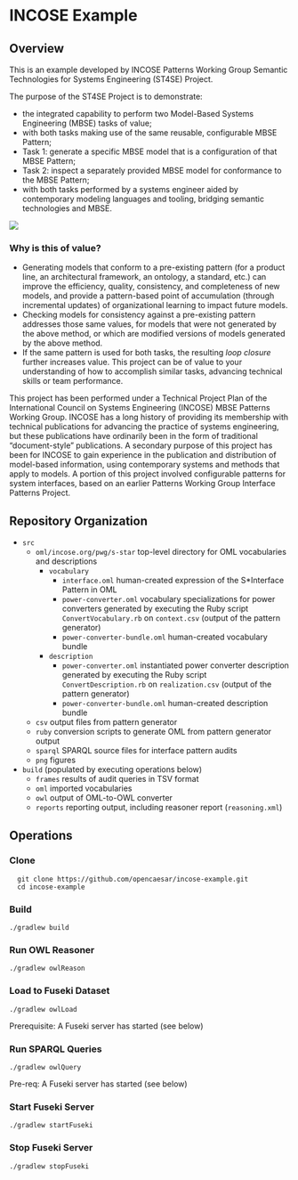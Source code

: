 # INCOSE Example

## Overview

This is an example developed by INCOSE Patterns Working Group Semantic Technologies for Systems Engineering (ST4SE) Project.

The purpose of the ST4SE Project is to demonstrate:

* the integrated capability to perform two Model-Based Systems Engineering (MBSE) tasks of value;
* with both tasks making use of the same reusable, configurable MBSE Pattern;
* Task 1: generate a specific MBSE model that is a configuration of that MBSE Pattern;
* Task 2: inspect a separately provided MBSE model for conformance to the MBSE Pattern;
* with both tasks performed by a systems engineer aided by contemporary modeling languages and
tooling, bridging semantic technologies and MBSE.

![](src/png/Figure1.png)

### Why is this of value?

* Generating models that conform to a pre-existing pattern (for a product line, an architectural
framework, an ontology, a standard, etc.) can improve the efficiency, quality, consistency, and
completeness of new models, and provide a pattern-based point of accumulation (through
incremental updates) of organizational learning to impact future models.
* Checking models for consistency against a pre-existing pattern addresses those same values, for
models that were not generated by the above method, or which are modified versions of models generated
by the above method.
* If the same pattern is used for both tasks, the resulting _loop closure_ further increases value.
This project can be of value to your understanding of how to accomplish similar tasks, advancing technical
skills or team performance.

This project has been performed under a Technical Project Plan of the International Council on Systems
Engineering (INCOSE) MBSE Patterns Working Group. INCOSE has a long history of providing its membership
with technical publications for advancing the practice of systems engineering, but these publications have
ordinarily been in the form of traditional “document-style” publications. A secondary purpose of this project
has been for INCOSE to gain experience in the publication and distribution of model-based information, using
contemporary systems and methods that apply to models. A portion of this project involved configurable
patterns for system interfaces, based on an earlier Patterns Working Group Interface Patterns Project.

## Repository Organization

* `src`
	* `oml/incose.org/pwg/s-star` top-level directory for OML vocabularies and descriptions
		* `vocabulary`
			* `interface.oml` human-created expression of the S*Interface Pattern in OML
			* `power-converter.oml` vocabulary specializations for power converters generated by executing the Ruby script `ConvertVocabulary.rb` on `context.csv` (output of the pattern generator)
			* `power-converter-bundle.oml` human-created vocabulary bundle
		* `description`
			* `power-converter.oml` instantiated power converter description generated by executing the Ruby script `ConvertDescription.rb` on `realization.csv` (output of the pattern generator)
			* `power-converter-bundle.oml` human-created description bundle
	* `csv` output files from pattern generator
	* `ruby` conversion scripts to generate OML from pattern generator output
	* `sparql` SPARQL source files for interface pattern audits
	* `png` figures
* `build` (populated by executing operations below)
	* `frames` results of audit queries in TSV format
	* `oml` imported vocabularies
	* `owl` output of OML-to-OWL converter
	* `reports` reporting output, including reasoner report (`reasoning.xml`)

## Operations

### Clone
```
  git clone https://github.com/opencaesar/incose-example.git
  cd incose-example
```

### Build
```
./gradlew build
```

### Run OWL Reasoner
```
./gradlew owlReason
```

### Load to Fuseki Dataset
```
./gradlew owlLoad
```
Prerequisite: A Fuseki server has started (see below)  

### Run SPARQL Queries
```
./gradlew owlQuery
```
Pre-req: A Fuseki server has started (see below)  

### Start Fuseki Server
```
./gradlew startFuseki
```

### Stop Fuseki Server
```
./gradlew stopFuseki
```
